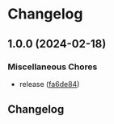 # Changelog

## 1.0.0 (2024-02-18)


### Miscellaneous Chores

* release ([fa6de84](https://github.com/Hypick122/AdrenalineRush/commit/fa6de84ea640df02170ffd016dcac752c08d44ec))

## Changelog
